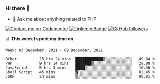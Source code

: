 ### Hi there 👋

<!--
**mustafaculban/mustafaculban** is a ✨ _special_ ✨ repository because its `README.md` (this file) appears on your GitHub profile.

Here are some ideas to get you started:

- 🌱 I’m currently learning ...
- 👯 I’m looking to collaborate on ...
- 🤔 I’m looking for help with ...
- 📫 How to reach me: ...
- 😄 Pronouns: ...
- ⚡ Fun fact: ...

-->
- 💬 Ask me about anything related to PHP

[![Contact me on Codementor](https://www.codementor.io/m-badges/karamusluk/book-session.svg)](https://www.codementor.io/@karamusluk?refer=badge)
[![Linkedin Badge](https://img.shields.io/badge/-Mustafa%20Culban-blue?style=social&logo=Linkedin&logoColor=blue&link=https://www.linkedin.com/in/mustafaculban/)](https://www.linkedin.com/in/mustafaculban/) 
[![GitHub followers](https://img.shields.io/github/followers/karamusluk?label=Follow&style=social)](https://github.com/karamusluk/?tab=follow)


📊 **This week I spent my time on**
<!--START_SECTION:waka-->
```text
Week: 03 December, 2021 - 09 December, 2021

Other          15 hrs 24 mins  ████████████▒░░░░░░░░░░░░   49.84 % 
PHP            9 hrs 14 mins   ███████▒░░░░░░░░░░░░░░░░░   29.88 % 
JavaScript     5 hrs 3 mins    ████░░░░░░░░░░░░░░░░░░░░░   16.36 % 
Shell Script   45 mins         ▓░░░░░░░░░░░░░░░░░░░░░░░░   02.45 % 
JSON           14 mins         ▒░░░░░░░░░░░░░░░░░░░░░░░░   00.81 % 
```
<!--END_SECTION:waka-->

